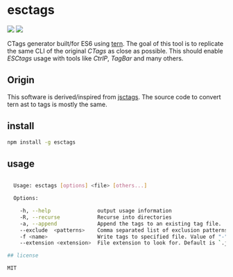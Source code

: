 # esctags

[![](https://img.shields.io/travis/okcompute/esctags.svg)](https://travis-ci.org/okcompute/esctags)
[![](https://img.shields.io/npm/v/esctags.svg)](https://www.npmjs.com/package/esctags)

CTags generator built/for ES6 using [tern](https://github.com/marijnh/tern). The
goal of this tool is to replicate the same CLI of the original *CTags* as close
as possible. This should enable *ESCtags* usage with tools like *CtrlP*,
*TagBar* and many others.

## Origin

This software is derived/inspired from
[jsctags](https://github.com/ramitos/jsctags). The source code to convert tern
ast to tags is mostly the same.

## install

```sh
npm install -g esctags
```

## usage

```sh

  Usage: esctags [options] <file> [others...]

  Options:

    -h, --help               output usage information
    -R, --recurse            Recurse into directories
    -a, --append             Append the tags to an existing tag file.
    --exclude  <patterns>    Comma separated list of exclusion patterns. Exclude files and directories matching one of the `patterns`.
    -f <name>                Write tags to specified file. Value of "-" writes tags to stdout ["tags"; or "TAGS" when -e supplied].
    --extension <extension>  File extension to look for. Default is `.js`

## license

MIT
